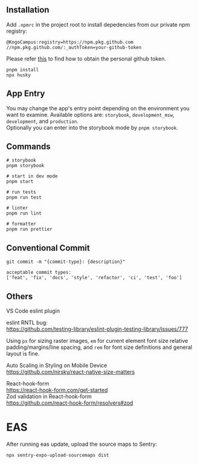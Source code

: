 ## Installation
Add `.npmrc` in the project root to install depedencies from our private npm registry:  
```
@KogoCampus:registry=https://npm.pkg.github.com
//npm.pkg.github.com/:_authToken=your-github-token
```
Please refer [this](https://docs.catalyst.zoho.com/en/tutorials/githubbot/java/generate-personal-access-token/) to find how to obtain the personal github token.  

```
pnpm install
npx husky
```

## App Entry

You may change the app's entry point depending on the environment you want to examine. Available options are: `storybook`, `development_msw`, `development`, and `production`.  
Optionally you can enter into the storybook mode by `pnpm storybook`.  

## Commands
```
# storybook
pnpm storybook

# start in dev mode
pnpm start

# run tests
pnpm run test

# linter
pnpm run lint

# formatter
pnpm run prettier
```

## Conventional Commit
```
git commit -m "{commit-type}: {description}"

acceptable commit types:
['feat', 'fix', 'docs', 'style', 'refactor', 'ci', 'test', 'foo']
```

## Others
VS Code eslint plugin  

eslint RNTL bug:  
https://github.com/testing-library/eslint-plugin-testing-library/issues/777

Using ```px``` for sizing raster images, ```em``` for current element font size relative padding/margins/line spacing, and ```rem``` for font size definitions and general layout is fine.    

Auto Scaling in Styling on Mobile Device  
https://github.com/nirsky/react-native-size-matters   

React-hook-form  
https://react-hook-form.com/get-started  
Zod validation in React-hook-form  
https://github.com/react-hook-form/resolvers#zod  

# EAS
After running eas update, upload the source maps to Sentry:   
```
npx sentry-expo-upload-sourcemaps dist
```